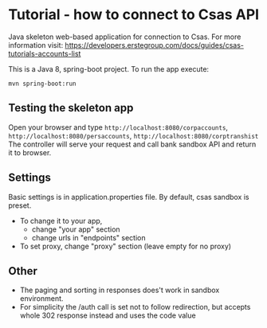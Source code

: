 Tutorial - how to connect to Csas API
=====================================
Java skeleton web-based application for connection to Csas.
For more information visit: https://developers.erstegroup.com/docs/guides/csas-tutorials-accounts-list

This is a Java 8, spring-boot project. To run the app execute:

`mvn spring-boot:run`

## Testing the skeleton app
Open your browser and type `http://localhost:8080/corpaccounts`, 
`http://localhost:8080/persaccounts`, `http://localhost:8080/corptranshist`
The controller will serve your request and call bank sandbox API and return it to browser.

## Settings 
Basic settings is in application.properties file. By default, csas sandbox is preset. 
- To change it to your app, 
    - change "your app" section
    - change urls in "endpoints" section
- To set proxy, change "proxy" section (leave empty for no proxy)

## Other
- The paging and sorting in responses does't work in sandbox environment.
- For simplicity the /auth call is set not to follow redirection, but accepts 
whole 302 response instead and uses the code value